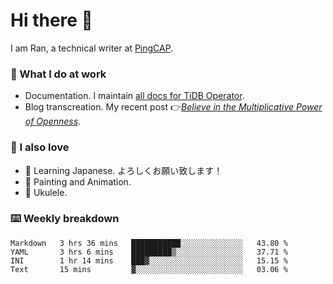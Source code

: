 # Hi there 👋

I am Ran, a technical writer at [PingCAP](https://pingcap.com/).

### 📝 What I do at work

- Documentation. I maintain [all docs for TiDB Operator](https://github.com/pingcap/docs-tidb-operator).
- Blog transcreation. My recent post 👉[*Believe in the Multiplicative Power of Openness*](https://pingcap.com/blog/believe-in-the-multiplicative-power-of-openness-open-source-community).

### 🤠 I also love

- 💬 Learning Japanese. よろしくお願い致します！ 
- 🎨 Painting and Animation. 
- 🎵 Ukulele.

### ⌨️ Weekly breakdown

<!--START_SECTION:waka-->
```text
Markdown   3 hrs 36 mins   ███████████░░░░░░░░░░░░░░   43.80 % 
YAML       3 hrs 6 mins    █████████▒░░░░░░░░░░░░░░░   37.71 % 
INI        1 hr 14 mins    ███▓░░░░░░░░░░░░░░░░░░░░░   15.15 % 
Text       15 mins         ▓░░░░░░░░░░░░░░░░░░░░░░░░   03.06 % 
```
<!--END_SECTION:waka-->
